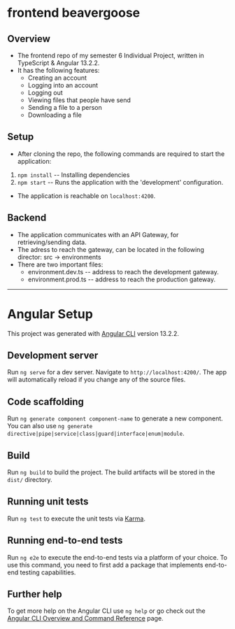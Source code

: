 # frontend beavergoose

## Overview
* The frontend repo of my semester 6 Individual Project, written in TypeScript & Angular 13.2.2.
* It has the following features:
  - Creating an account
  - Logging into an account
  - Logging out
  - Viewing files that people have send
  - Sending a file to a person
  - Downloading a file

## Setup
* After cloning the repo, the following commands are required to start the application:
1. `npm install` -- Installing dependencies
2. `npm start` -- Runs the application with the 'development' configuration.
* The application is reachable on `localhost:4200`.

## Backend
* The application communicates with an API Gateway, for retrieving/sending data.
* The adress to reach the gateway, can be located in the following director: src -> environments
* There are two important files:
  - environment.dev.ts -- address to reach the development gateway.
  - environment.prod.ts -- address to reach the production gateway.

---

# Angular Setup

This project was generated with [Angular CLI](https://github.com/angular/angular-cli) version 13.2.2.

## Development server

Run `ng serve` for a dev server. Navigate to `http://localhost:4200/`. The app will automatically reload if you change any of the source files.

## Code scaffolding

Run `ng generate component component-name` to generate a new component. You can also use `ng generate directive|pipe|service|class|guard|interface|enum|module`.

## Build

Run `ng build` to build the project. The build artifacts will be stored in the `dist/` directory.

## Running unit tests

Run `ng test` to execute the unit tests via [Karma](https://karma-runner.github.io).

## Running end-to-end tests

Run `ng e2e` to execute the end-to-end tests via a platform of your choice. To use this command, you need to first add a package that implements end-to-end testing capabilities.

## Further help

To get more help on the Angular CLI use `ng help` or go check out the [Angular CLI Overview and Command Reference](https://angular.io/cli) page.
